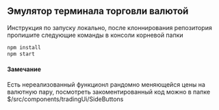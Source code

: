 ## Эмулятор терминала торговли валютой

Инструкция по запуску локально, после клоннирования репозитория пропишите следующие команды в консоли корневой папки
```sh
npm install
npm start
```

#### Замечание
Есть нереализованный функционл рандомно меняющейся цены на валютную пару,
посмотреть закоментированный код можно в папке $/src/components/tradingUi/SideButtons
